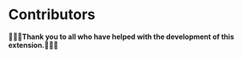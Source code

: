 # Contributors

**💜💜💜Thank you to all who have helped with the development of this extension.💜💜💜**

